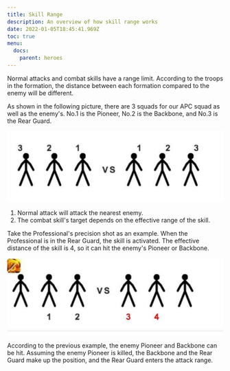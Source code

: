 ```yaml
---
title: Skill Range
description: An overview of how skill range works
date: 2022-01-05T18:45:41.969Z
toc: true
menu:
  docs:
    parent: heroes
---
```

Normal attacks and combat skills have a range limit. According to the troops in the formation, the distance between each formation compared to the enemy will be different.

As shown in the following picture, there are 3 squads for our APC squad as well as the enemy's. No.1 is the Pioneer, No.2 is the Backbone, and No.3 is the Rear Guard.

![Image](596754.png)

1. Normal attack will attack the nearest enemy.
2. The combat skill's target depends on the effective range of the skill.

Take the Professional's precision shot as an example. When the Professional is in the Rear Guard, the skill is activated. The effective distance of the skill is 4, so it can hit the enemy's Pioneer or Backbone.

![Image](596755.png)

According to the previous example, the enemy Pioneer and Backbone can be hit. Assuming the enemy Pioneer is killed, the Backbone and the Rear Guard make up the position, and the Rear Guard enters the attack range.